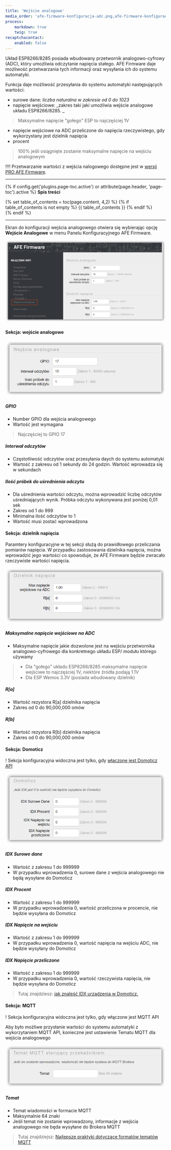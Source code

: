 ```yaml
---
title: 'Wejście analogowe'
media_order: 'afe-firmware-konfiguracja-adc.png,afe-firmware-konfiguracja-adc-domoticz.png,afe-firmware-konfiguracja-adc-dzielnik.png,afe-firmware-konfiguracja-adc-mqtt.png,afe-firmware-konfiguracja-adc-wejscie.png'
process:
    markdown: true
    twig: true
recaptchacontact:
    enabled: false
---
```


Układ ESP8266/8285 posiada wbudowany przetwornik analogowo-cyfrowy (ADC), który umożliwia odczytanie napięcia stałego. AFE Firmware daje możliwość przetwarzania tych informacji oraz wysyłania ich do systemu automatyki.

Funkcja daje możliwość przesyłania do systemu automatyki następujących wartości:
* surowe dane: _liczba naturalna w zakresie od 0 do 1023_
* napięcie wejściowe: _zakres taki jaki umożliwia wejście analogowe układu ESP8266/8285. _
> Maksymalne napięcie "gołego" ESP to najczęściej 1V
* napięcie wejściowe na ADC przeliczone do napięcia rzeczywistego, gdy wykorzystany jest dzielnik napięcia
* procent
> 100% jeśli osiągnięte zostanie maksymalne napięcie na wejściu analogowym

!!!! Przetwarzanie wartości z wejścia nalogowego dostępne jest w [wersji PRO AFE Firmware](/postawowe-informacje/wersja-pro).


---

{% if config.get('plugins.page-toc.active') or attribute(page.header, 'page-toc').active %}
**Spis treści**
<div class="page-toc">
    {% set table_of_contents = toc(page.content, 4,2) %}
    {% if table_of_contents is not empty %}
    {{ table_of_contents }}
    {% endif %}
</div>
{% endif %}

---


Ekran do konfiguracji wejścia analogowego otwiera się wybierając opcję **Wejście Analogowe** w menu Panelu Konfiguracyjnego AFE Firmware.

![](afe-firmware-konfiguracja-adc.png)

#### Sekcja: wejście analogowe

![](afe-firmware-konfiguracja-adc-wejscie.png)

##### GPIO
* Number GPIO dla wejścia analogowego
* Wartość jest wymagana
> Najczęściej to GPIO 17

##### Interwał odczytów
* Częstotliwość odczytów oraz przesyłania daych do systemu automatyki
* Wartość z zakresu od 1 sekundy do 24 godzin. Wartość wprowadza się w sekundach

##### Ilość próbek do uśrednienia odczytu
* Dla uśrednienia wartości odczytu, można wprowadzić liczbę odczytów uśredniających wynik. Próbka odczytu wykonywana jest poniżej 0,01 sek
* Zakres od 1 do 999
* Minimalna ilość odczytów to 1
* Wartość musi zostać wprowadzona

#### Sekcja: dzielnik napięcia

Paramtery konfiguracyjne w tej sekcji służą do prawidłowego przeliczania pomiarów napięcia. W przypadku zastosowania dzielnika napięcia, można wprowadzić jego wartości co spowoduje, że AFE Firmware będzie zwracało rzeczywiste wartości napięcia.

![](afe-firmware-konfiguracja-adc-dzielnik.png)

##### Maksymalne napięcie wejściowe na ADC
* Maksymalne napięcie jakie dozwolone jest na wejściu przetwornika analogowo-cyfrowego dla konkretnego układu ESP/ modułu którego używamy

> * Dla "gołego" układu ESP8266/8285 maksymalne napięcie wejściwe to najczęściej 1V, niektóre źródła podają 1.1V
> * Dla ESP Wemos 3.3V (posiada wbudowany dzielnik)

##### R[a]
* Wartość rezystora R[a] dzielnika napięcia
* Zakres od 0 do 90,000,000 omów

##### R[b]
* Wartość rezystora R[b] dzielnika napięcia
* Zakres od 0 do 90,000,000 omów

#### Sekcja: Domoticz

! Sekcja konfiguracyjna widoczna jest tylko, gdy [włączone jest Domoticz API](/konfiguracja/konfiguracja-urzadzenia)

![](afe-firmware-konfiguracja-adc-domoticz.png)

##### IDX Surowe dane
* Wartość z zakresu 1 do 999999
* W przypadku wprowadzenia 0, surowe dane z wejścia analogowego nie będą wysyłane do Domoticz

##### IDX Procent
* Wartość z zakresu 1 do 999999
* W przypadku wprowadzenia 0, wartość przeliczona w procencie, nie będzie wysyłana do Domoticz

##### IDX Napięcie na wejściu
* Wartość z zakresu 1 do 999999
* W przypadku wprowadzenia 0, wartość napięcia na wejściu ADC, nie będzie wysyłany do Domoticz

##### IDX Napięcie przeliczone
* Wartość z zakresu 1 do 999999
* W przypadku wprowadzenia 0, wartość rzeczywista napięcia, nie będzie wysyłana do Domoticz

> Tutaj znajdziesz: [jak znaleść IDX urządzenia w Domoticz.](/integracja-api/domoticz-api/gdzie-znalezc-idx)

#### Sekcja: MQTT

! Sekcja konfiguracyjna widoczna jest tylko, gdy włączone jest MQTT API

Aby było możliwe przysłanie wartości do systemu automatyki z wykorzytaniem MQTT API, konieczne jest ustawienie Tematu MQTT dla wejścia analogowego

![](afe-firmware-konfiguracja-adc-mqtt.png)

##### Temat
* Temat wiadomości w formacie MQTT
* Maksymalnie 64 znaki
* Jeśli temat nie zostanie wprowadzony, informacje z wejścia analogowego nie będa wysyłane do Brokera MQTT

> Tutaj znajdziejsz: [Najlepsze praktyki dotyczące formatów tematów MQTT](/integracja-api/mqtt/tematy-mqtt-najlepsze-praktyki)